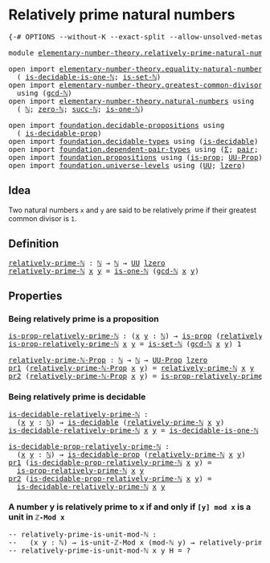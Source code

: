 # Relatively prime natural numbers

<pre class="Agda"><a id="45" class="Symbol">{-#</a> <a id="49" class="Keyword">OPTIONS</a> <a id="57" class="Pragma">--without-K</a> <a id="69" class="Pragma">--exact-split</a> <a id="83" class="Pragma">--allow-unsolved-metas</a> <a id="106" class="Symbol">#-}</a>

<a id="111" class="Keyword">module</a> <a id="118" href="elementary-number-theory.relatively-prime-natural-numbers.html" class="Module">elementary-number-theory.relatively-prime-natural-numbers</a> <a id="176" class="Keyword">where</a>

<a id="183" class="Keyword">open</a> <a id="188" class="Keyword">import</a> <a id="195" href="elementary-number-theory.equality-natural-numbers.html" class="Module">elementary-number-theory.equality-natural-numbers</a> <a id="245" class="Keyword">using</a>
  <a id="253" class="Symbol">(</a> <a id="255" href="elementary-number-theory.equality-natural-numbers.html#3412" class="Function">is-decidable-is-one-ℕ</a><a id="276" class="Symbol">;</a> <a id="278" href="elementary-number-theory.equality-natural-numbers.html#2249" class="Function">is-set-ℕ</a><a id="286" class="Symbol">)</a>
<a id="288" class="Keyword">open</a> <a id="293" class="Keyword">import</a> <a id="300" href="elementary-number-theory.greatest-common-divisor-natural-numbers.html" class="Module">elementary-number-theory.greatest-common-divisor-natural-numbers</a>
  <a id="367" class="Keyword">using</a> <a id="373" class="Symbol">(</a><a id="374" href="elementary-number-theory.greatest-common-divisor-natural-numbers.html#5655" class="Function">gcd-ℕ</a><a id="379" class="Symbol">)</a>
<a id="381" class="Keyword">open</a> <a id="386" class="Keyword">import</a> <a id="393" href="elementary-number-theory.natural-numbers.html" class="Module">elementary-number-theory.natural-numbers</a> <a id="434" class="Keyword">using</a>
  <a id="442" class="Symbol">(</a> <a id="444" href="elementary-number-theory.natural-numbers.html#1444" class="Datatype">ℕ</a><a id="445" class="Symbol">;</a> <a id="447" href="elementary-number-theory.natural-numbers.html#1465" class="InductiveConstructor">zero-ℕ</a><a id="453" class="Symbol">;</a> <a id="455" href="elementary-number-theory.natural-numbers.html#1478" class="InductiveConstructor">succ-ℕ</a><a id="461" class="Symbol">;</a> <a id="463" href="elementary-number-theory.natural-numbers.html#1988" class="Function">is-one-ℕ</a><a id="471" class="Symbol">)</a>

<a id="474" class="Keyword">open</a> <a id="479" class="Keyword">import</a> <a id="486" href="foundation.decidable-propositions.html" class="Module">foundation.decidable-propositions</a> <a id="520" class="Keyword">using</a>
  <a id="528" class="Symbol">(</a> <a id="530" href="foundation.decidable-propositions.html#1922" class="Function">is-decidable-prop</a><a id="547" class="Symbol">)</a>
<a id="549" class="Keyword">open</a> <a id="554" class="Keyword">import</a> <a id="561" href="foundation.decidable-types.html" class="Module">foundation.decidable-types</a> <a id="588" class="Keyword">using</a> <a id="594" class="Symbol">(</a><a id="595" href="foundation.decidable-types.html#1905" class="Function">is-decidable</a><a id="607" class="Symbol">)</a>
<a id="609" class="Keyword">open</a> <a id="614" class="Keyword">import</a> <a id="621" href="foundation.dependent-pair-types.html" class="Module">foundation.dependent-pair-types</a> <a id="653" class="Keyword">using</a> <a id="659" class="Symbol">(</a><a id="660" href="foundation-core.dependent-pair-types.html#502" class="Record">Σ</a><a id="661" class="Symbol">;</a> <a id="663" href="foundation-core.dependent-pair-types.html#575" class="InductiveConstructor">pair</a><a id="667" class="Symbol">;</a> <a id="669" href="foundation-core.dependent-pair-types.html#592" class="Field">pr1</a><a id="672" class="Symbol">;</a> <a id="674" href="foundation-core.dependent-pair-types.html#604" class="Field">pr2</a><a id="677" class="Symbol">)</a>
<a id="679" class="Keyword">open</a> <a id="684" class="Keyword">import</a> <a id="691" href="foundation.propositions.html" class="Module">foundation.propositions</a> <a id="715" class="Keyword">using</a> <a id="721" class="Symbol">(</a><a id="722" href="foundation-core.propositions.html#1295" class="Function">is-prop</a><a id="729" class="Symbol">;</a> <a id="731" href="foundation-core.propositions.html#1380" class="Function">UU-Prop</a><a id="738" class="Symbol">)</a>
<a id="740" class="Keyword">open</a> <a id="745" class="Keyword">import</a> <a id="752" href="foundation.universe-levels.html" class="Module">foundation.universe-levels</a> <a id="779" class="Keyword">using</a> <a id="785" class="Symbol">(</a><a id="786" href="foundation-core.universe-levels.html#222" class="Primitive">UU</a><a id="788" class="Symbol">;</a> <a id="790" href="Agda.Primitive.html#764" class="Primitive">lzero</a><a id="795" class="Symbol">)</a>
</pre>
## Idea

Two natural numbers `x` and `y` are said to be relatively prime if their greatest common divisor is `1`.

## Definition

<pre class="Agda"><a id="relatively-prime-ℕ"></a><a id="940" href="elementary-number-theory.relatively-prime-natural-numbers.html#940" class="Function">relatively-prime-ℕ</a> <a id="959" class="Symbol">:</a> <a id="961" href="elementary-number-theory.natural-numbers.html#1444" class="Datatype">ℕ</a> <a id="963" class="Symbol">→</a> <a id="965" href="elementary-number-theory.natural-numbers.html#1444" class="Datatype">ℕ</a> <a id="967" class="Symbol">→</a> <a id="969" href="foundation-core.universe-levels.html#222" class="Primitive">UU</a> <a id="972" href="Agda.Primitive.html#764" class="Primitive">lzero</a>
<a id="978" href="elementary-number-theory.relatively-prime-natural-numbers.html#940" class="Function">relatively-prime-ℕ</a> <a id="997" href="elementary-number-theory.relatively-prime-natural-numbers.html#997" class="Bound">x</a> <a id="999" href="elementary-number-theory.relatively-prime-natural-numbers.html#999" class="Bound">y</a> <a id="1001" class="Symbol">=</a> <a id="1003" href="elementary-number-theory.natural-numbers.html#1988" class="Function">is-one-ℕ</a> <a id="1012" class="Symbol">(</a><a id="1013" href="elementary-number-theory.greatest-common-divisor-natural-numbers.html#5655" class="Function">gcd-ℕ</a> <a id="1019" href="elementary-number-theory.relatively-prime-natural-numbers.html#997" class="Bound">x</a> <a id="1021" href="elementary-number-theory.relatively-prime-natural-numbers.html#999" class="Bound">y</a><a id="1022" class="Symbol">)</a>
</pre>
## Properties

### Being relatively prime is a proposition

<pre class="Agda"><a id="is-prop-relatively-prime-ℕ"></a><a id="1097" href="elementary-number-theory.relatively-prime-natural-numbers.html#1097" class="Function">is-prop-relatively-prime-ℕ</a> <a id="1124" class="Symbol">:</a> <a id="1126" class="Symbol">(</a><a id="1127" href="elementary-number-theory.relatively-prime-natural-numbers.html#1127" class="Bound">x</a> <a id="1129" href="elementary-number-theory.relatively-prime-natural-numbers.html#1129" class="Bound">y</a> <a id="1131" class="Symbol">:</a> <a id="1133" href="elementary-number-theory.natural-numbers.html#1444" class="Datatype">ℕ</a><a id="1134" class="Symbol">)</a> <a id="1136" class="Symbol">→</a> <a id="1138" href="foundation-core.propositions.html#1295" class="Function">is-prop</a> <a id="1146" class="Symbol">(</a><a id="1147" href="elementary-number-theory.relatively-prime-natural-numbers.html#940" class="Function">relatively-prime-ℕ</a> <a id="1166" href="elementary-number-theory.relatively-prime-natural-numbers.html#1127" class="Bound">x</a> <a id="1168" href="elementary-number-theory.relatively-prime-natural-numbers.html#1129" class="Bound">y</a><a id="1169" class="Symbol">)</a>
<a id="1171" href="elementary-number-theory.relatively-prime-natural-numbers.html#1097" class="Function">is-prop-relatively-prime-ℕ</a> <a id="1198" href="elementary-number-theory.relatively-prime-natural-numbers.html#1198" class="Bound">x</a> <a id="1200" href="elementary-number-theory.relatively-prime-natural-numbers.html#1200" class="Bound">y</a> <a id="1202" class="Symbol">=</a> <a id="1204" href="elementary-number-theory.equality-natural-numbers.html#2249" class="Function">is-set-ℕ</a> <a id="1213" class="Symbol">(</a><a id="1214" href="elementary-number-theory.greatest-common-divisor-natural-numbers.html#5655" class="Function">gcd-ℕ</a> <a id="1220" href="elementary-number-theory.relatively-prime-natural-numbers.html#1198" class="Bound">x</a> <a id="1222" href="elementary-number-theory.relatively-prime-natural-numbers.html#1200" class="Bound">y</a><a id="1223" class="Symbol">)</a> <a id="1225" class="Number">1</a>

<a id="relatively-prime-ℕ-Prop"></a><a id="1228" href="elementary-number-theory.relatively-prime-natural-numbers.html#1228" class="Function">relatively-prime-ℕ-Prop</a> <a id="1252" class="Symbol">:</a> <a id="1254" href="elementary-number-theory.natural-numbers.html#1444" class="Datatype">ℕ</a> <a id="1256" class="Symbol">→</a> <a id="1258" href="elementary-number-theory.natural-numbers.html#1444" class="Datatype">ℕ</a> <a id="1260" class="Symbol">→</a> <a id="1262" href="foundation-core.propositions.html#1380" class="Function">UU-Prop</a> <a id="1270" href="Agda.Primitive.html#764" class="Primitive">lzero</a>
<a id="1276" href="foundation-core.dependent-pair-types.html#592" class="Field">pr1</a> <a id="1280" class="Symbol">(</a><a id="1281" href="elementary-number-theory.relatively-prime-natural-numbers.html#1228" class="Function">relatively-prime-ℕ-Prop</a> <a id="1305" href="elementary-number-theory.relatively-prime-natural-numbers.html#1305" class="Bound">x</a> <a id="1307" href="elementary-number-theory.relatively-prime-natural-numbers.html#1307" class="Bound">y</a><a id="1308" class="Symbol">)</a> <a id="1310" class="Symbol">=</a> <a id="1312" href="elementary-number-theory.relatively-prime-natural-numbers.html#940" class="Function">relatively-prime-ℕ</a> <a id="1331" href="elementary-number-theory.relatively-prime-natural-numbers.html#1305" class="Bound">x</a> <a id="1333" href="elementary-number-theory.relatively-prime-natural-numbers.html#1307" class="Bound">y</a>
<a id="1335" href="foundation-core.dependent-pair-types.html#604" class="Field">pr2</a> <a id="1339" class="Symbol">(</a><a id="1340" href="elementary-number-theory.relatively-prime-natural-numbers.html#1228" class="Function">relatively-prime-ℕ-Prop</a> <a id="1364" href="elementary-number-theory.relatively-prime-natural-numbers.html#1364" class="Bound">x</a> <a id="1366" href="elementary-number-theory.relatively-prime-natural-numbers.html#1366" class="Bound">y</a><a id="1367" class="Symbol">)</a> <a id="1369" class="Symbol">=</a> <a id="1371" href="elementary-number-theory.relatively-prime-natural-numbers.html#1097" class="Function">is-prop-relatively-prime-ℕ</a> <a id="1398" href="elementary-number-theory.relatively-prime-natural-numbers.html#1364" class="Bound">x</a> <a id="1400" href="elementary-number-theory.relatively-prime-natural-numbers.html#1366" class="Bound">y</a>
</pre>
### Being relatively prime is decidable

<pre class="Agda"><a id="is-decidable-relatively-prime-ℕ"></a><a id="1456" href="elementary-number-theory.relatively-prime-natural-numbers.html#1456" class="Function">is-decidable-relatively-prime-ℕ</a> <a id="1488" class="Symbol">:</a>
  <a id="1492" class="Symbol">(</a><a id="1493" href="elementary-number-theory.relatively-prime-natural-numbers.html#1493" class="Bound">x</a> <a id="1495" href="elementary-number-theory.relatively-prime-natural-numbers.html#1495" class="Bound">y</a> <a id="1497" class="Symbol">:</a> <a id="1499" href="elementary-number-theory.natural-numbers.html#1444" class="Datatype">ℕ</a><a id="1500" class="Symbol">)</a> <a id="1502" class="Symbol">→</a> <a id="1504" href="foundation.decidable-types.html#1905" class="Function">is-decidable</a> <a id="1517" class="Symbol">(</a><a id="1518" href="elementary-number-theory.relatively-prime-natural-numbers.html#940" class="Function">relatively-prime-ℕ</a> <a id="1537" href="elementary-number-theory.relatively-prime-natural-numbers.html#1493" class="Bound">x</a> <a id="1539" href="elementary-number-theory.relatively-prime-natural-numbers.html#1495" class="Bound">y</a><a id="1540" class="Symbol">)</a>
<a id="1542" href="elementary-number-theory.relatively-prime-natural-numbers.html#1456" class="Function">is-decidable-relatively-prime-ℕ</a> <a id="1574" href="elementary-number-theory.relatively-prime-natural-numbers.html#1574" class="Bound">x</a> <a id="1576" href="elementary-number-theory.relatively-prime-natural-numbers.html#1576" class="Bound">y</a> <a id="1578" class="Symbol">=</a> <a id="1580" href="elementary-number-theory.equality-natural-numbers.html#3412" class="Function">is-decidable-is-one-ℕ</a> <a id="1602" class="Symbol">(</a><a id="1603" href="elementary-number-theory.greatest-common-divisor-natural-numbers.html#5655" class="Function">gcd-ℕ</a> <a id="1609" href="elementary-number-theory.relatively-prime-natural-numbers.html#1574" class="Bound">x</a> <a id="1611" href="elementary-number-theory.relatively-prime-natural-numbers.html#1576" class="Bound">y</a><a id="1612" class="Symbol">)</a>

<a id="is-decidable-prop-relatively-prime-ℕ"></a><a id="1615" href="elementary-number-theory.relatively-prime-natural-numbers.html#1615" class="Function">is-decidable-prop-relatively-prime-ℕ</a> <a id="1652" class="Symbol">:</a>
  <a id="1656" class="Symbol">(</a><a id="1657" href="elementary-number-theory.relatively-prime-natural-numbers.html#1657" class="Bound">x</a> <a id="1659" href="elementary-number-theory.relatively-prime-natural-numbers.html#1659" class="Bound">y</a> <a id="1661" class="Symbol">:</a> <a id="1663" href="elementary-number-theory.natural-numbers.html#1444" class="Datatype">ℕ</a><a id="1664" class="Symbol">)</a> <a id="1666" class="Symbol">→</a> <a id="1668" href="foundation.decidable-propositions.html#1922" class="Function">is-decidable-prop</a> <a id="1686" class="Symbol">(</a><a id="1687" href="elementary-number-theory.relatively-prime-natural-numbers.html#940" class="Function">relatively-prime-ℕ</a> <a id="1706" href="elementary-number-theory.relatively-prime-natural-numbers.html#1657" class="Bound">x</a> <a id="1708" href="elementary-number-theory.relatively-prime-natural-numbers.html#1659" class="Bound">y</a><a id="1709" class="Symbol">)</a>
<a id="1711" href="foundation-core.dependent-pair-types.html#592" class="Field">pr1</a> <a id="1715" class="Symbol">(</a><a id="1716" href="elementary-number-theory.relatively-prime-natural-numbers.html#1615" class="Function">is-decidable-prop-relatively-prime-ℕ</a> <a id="1753" href="elementary-number-theory.relatively-prime-natural-numbers.html#1753" class="Bound">x</a> <a id="1755" href="elementary-number-theory.relatively-prime-natural-numbers.html#1755" class="Bound">y</a><a id="1756" class="Symbol">)</a> <a id="1758" class="Symbol">=</a>
  <a id="1762" href="elementary-number-theory.relatively-prime-natural-numbers.html#1097" class="Function">is-prop-relatively-prime-ℕ</a> <a id="1789" href="elementary-number-theory.relatively-prime-natural-numbers.html#1753" class="Bound">x</a> <a id="1791" href="elementary-number-theory.relatively-prime-natural-numbers.html#1755" class="Bound">y</a>
<a id="1793" href="foundation-core.dependent-pair-types.html#604" class="Field">pr2</a> <a id="1797" class="Symbol">(</a><a id="1798" href="elementary-number-theory.relatively-prime-natural-numbers.html#1615" class="Function">is-decidable-prop-relatively-prime-ℕ</a> <a id="1835" href="elementary-number-theory.relatively-prime-natural-numbers.html#1835" class="Bound">x</a> <a id="1837" href="elementary-number-theory.relatively-prime-natural-numbers.html#1837" class="Bound">y</a><a id="1838" class="Symbol">)</a> <a id="1840" class="Symbol">=</a>
  <a id="1844" href="elementary-number-theory.relatively-prime-natural-numbers.html#1456" class="Function">is-decidable-relatively-prime-ℕ</a> <a id="1876" href="elementary-number-theory.relatively-prime-natural-numbers.html#1835" class="Bound">x</a> <a id="1878" href="elementary-number-theory.relatively-prime-natural-numbers.html#1837" class="Bound">y</a>
</pre>
### A number y is relatively prime to x if and only if `[y] mod x` is a unit in `ℤ-Mod x`

<pre class="Agda"><a id="1984" class="Comment">-- relatively-prime-is-unit-mod-ℕ :</a>
<a id="2020" class="Comment">--   (x y : ℕ) → is-unit-ℤ-Mod x (mod-ℕ y) → relatively-prime-ℕ x y</a>
<a id="2088" class="Comment">-- relatively-prime-is-unit-mod-ℕ x y H = ?</a>
</pre>